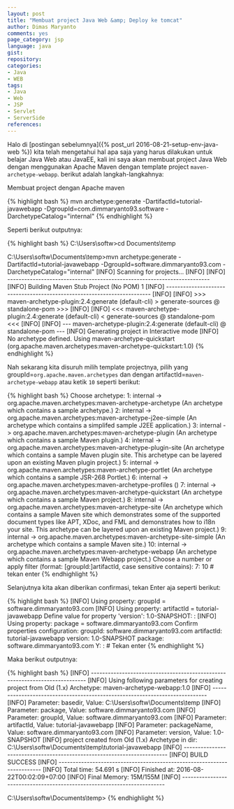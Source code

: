 ```yaml
---
layout: post
title: "Membuat project Java Web &amp; Deploy ke tomcat"
author: Dimas Maryanto
comments: yes
page_category: jsp
language: java
gist:
repository:
categories:
- Java
- WEB
tags:
- Java
- Web
- JSP
- Servlet
- ServerSide
references:
---
```


Halo di [postingan sebelumnya]({% post_url 2016-08-21-setup-env-java-web %}) kita telah mengetahui hal apa saja yang harus dilakukan untuk belajar Java Web atau JavaEE, kali ini saya akan membuat project Java Web dengan menggunakan Apache Maven dengan template project ```maven-archetype-webapp```. berikut adalah langkah-langkahnya:

<!--more-->

Membuat project dengan Apache maven

{% highlight bash %}
mvn archetype:generate
  -DartifactId=tutorial-javawebapp
  -DgroupId=com.dimmaryanto93.software
  -DarchetypeCatalog="internal"
{% endhighlight %}

Seperti berikut outputnya:

{% highlight bash %}
C:\Users\softw>cd Documents\temp

C:\Users\softw\Documents\temp>mvn archetype:generate -DartifactId=tutorial-javawebapp -DgroupId=software.dimmaryanto93.com -DarchetypeCatalog="internal"
[INFO] Scanning for projects...
[INFO]
[INFO] ------------------------------------------------------------------------
[INFO] Building Maven Stub Project (No POM) 1
[INFO] ------------------------------------------------------------------------
[INFO]
[INFO] >>> maven-archetype-plugin:2.4:generate (default-cli) > generate-sources @ standalone-pom >>>
[INFO]
[INFO] <<< maven-archetype-plugin:2.4:generate (default-cli) < generate-sources @ standalone-pom <<<
[INFO]
[INFO] --- maven-archetype-plugin:2.4:generate (default-cli) @ standalone-pom ---
[INFO] Generating project in Interactive mode
[INFO] No archetype defined. Using maven-archetype-quickstart (org.apache.maven.archetypes:maven-archetype-quickstart:1.0)
{% endhighlight %}

Nah sekarang kita disuruh milih template projectnya, pilih yang groupId=```org.apache.maven.archetypes``` dan dengan artifactId=```maven-archetype-webapp``` atau ketik ```10``` seperti berikut:

{% highlight bash %}
Choose archetype:
1: internal -> org.apache.maven.archetypes:maven-archetype-archetype (An archetype which contains a sample archetype.)
2: internal -> org.apache.maven.archetypes:maven-archetype-j2ee-simple (An archetype which contains a simplifed sample J2EE application.)
3: internal -> org.apache.maven.archetypes:maven-archetype-plugin (An archetype which contains a sample Maven plugin.)
4: internal -> org.apache.maven.archetypes:maven-archetype-plugin-site (An archetype which contains a sample Maven plugin site.
      This archetype can be layered upon an existing Maven plugin project.)
5: internal -> org.apache.maven.archetypes:maven-archetype-portlet (An archetype which contains a sample JSR-268 Portlet.)
6: internal -> org.apache.maven.archetypes:maven-archetype-profiles ()
7: internal -> org.apache.maven.archetypes:maven-archetype-quickstart (An archetype which contains a sample Maven project.)
8: internal -> org.apache.maven.archetypes:maven-archetype-site (An archetype which contains a sample Maven site which demonstrates
      some of the supported document types like APT, XDoc, and FML and demonstrates how
      to i18n your site. This archetype can be layered upon an existing Maven project.)
9: internal -> org.apache.maven.archetypes:maven-archetype-site-simple (An archetype which contains a sample Maven site.)
10: internal -> org.apache.maven.archetypes:maven-archetype-webapp (An archetype which contains a sample Maven Webapp project.)
Choose a number or apply filter (format: [groupId:]artifactId, case sensitive contains): 7: 10 # tekan enter
{% endhighlight %}

Selanjutnya kita akan diberikan confirmasi, tekan Enter aja seperti berikut:

{% highlight bash %}
[INFO] Using property: groupId = software.dimmaryanto93.com
[INFO] Using property: artifactId = tutorial-javawebapp
Define value for property 'version':  1.0-SNAPSHOT: :
[INFO] Using property: package = software.dimmaryanto93.com
Confirm properties configuration:
groupId: software.dimmaryanto93.com
artifactId: tutorial-javawebapp
version: 1.0-SNAPSHOT
package: software.dimmaryanto93.com
 Y: : # Tekan enter
{% endhighlight %}

Maka berikut outputnya:

{% highlight bash %}
[INFO] ----------------------------------------------------------------------------
[INFO] Using following parameters for creating project from Old (1.x) Archetype: maven-archetype-webapp:1.0
[INFO] ----------------------------------------------------------------------------
[INFO] Parameter: basedir, Value: C:\Users\softw\Documents\temp
[INFO] Parameter: package, Value: software.dimmaryanto93.com
[INFO] Parameter: groupId, Value: software.dimmaryanto93.com
[INFO] Parameter: artifactId, Value: tutorial-javawebapp
[INFO] Parameter: packageName, Value: software.dimmaryanto93.com
[INFO] Parameter: version, Value: 1.0-SNAPSHOT
[INFO] project created from Old (1.x) Archetype in dir: C:\Users\softw\Documents\temp\tutorial-javawebapp
[INFO] ------------------------------------------------------------------------
[INFO] BUILD SUCCESS
[INFO] ------------------------------------------------------------------------
[INFO] Total time: 54.691 s
[INFO] Finished at: 2016-08-22T00:02:09+07:00
[INFO] Final Memory: 15M/155M
[INFO] ------------------------------------------------------------------------

C:\Users\softw\Documents\temp>
{% endhighlight %}
